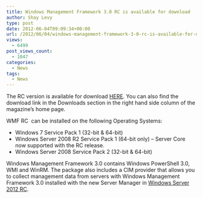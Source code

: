 ```yaml
---
title: Windows Management Framework 3.0 RC is available for download
author: Shay Levy
type: post
date: 2012-06-04T09:09:34+00:00
url: /2012/06/04/windows-management-framework-3-0-rc-is-available-for-download/
views:
  - 6499
post_views_count:
  - 1047
categories:
  - News
tags:
  - News
---
```

The RC version is available for download [HERE][1]. You can also find the download link in the Downloads section in the right hand side column of the magazine&#8217;s home page.

WMF RC  can be installed on the following Operating Systems:

  * Windows 7 Service Pack 1 (32-bit & 64-bit)
  * Windows Server 2008 R2 Service Pack 1 (64-bit only) – Server Core now supported with the RC release.
  * Windows Server 2008 Service Pack 2 (32-bit & 64-bit)

Windows Management Framework 3.0 contains Windows PowerShell 3.0, WMI and WinRM. The package also includes a CIM provider that allows you to collect management data from servers with Windows Management Framework 3.0 installed with the new Server Manager in <a href="http://technet.microsoft.com/en-us/evalcenter/hh670538.aspx" target="_blank">Windows Server 2012 RC</a>.

[1]: http://www.microsoft.com/en-us/download/details.aspx?id=29939